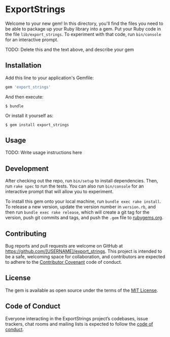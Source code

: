 # ExportStrings

Welcome to your new gem! In this directory, you'll find the files you need to be able to package up your Ruby library into a gem. Put your Ruby code in the file `lib/export_strings`. To experiment with that code, run `bin/console` for an interactive prompt.

TODO: Delete this and the text above, and describe your gem

## Installation

Add this line to your application's Gemfile:

```ruby
gem 'export_strings'
```

And then execute:

    $ bundle

Or install it yourself as:

    $ gem install export_strings

## Usage

TODO: Write usage instructions here

## Development

After checking out the repo, run `bin/setup` to install dependencies. Then, run `rake spec` to run the tests. You can also run `bin/console` for an interactive prompt that will allow you to experiment.

To install this gem onto your local machine, run `bundle exec rake install`. To release a new version, update the version number in `version.rb`, and then run `bundle exec rake release`, which will create a git tag for the version, push git commits and tags, and push the `.gem` file to [rubygems.org](https://rubygems.org).

## Contributing

Bug reports and pull requests are welcome on GitHub at https://github.com/[USERNAME]/export_strings. This project is intended to be a safe, welcoming space for collaboration, and contributors are expected to adhere to the [Contributor Covenant](http://contributor-covenant.org) code of conduct.

## License

The gem is available as open source under the terms of the [MIT License](https://opensource.org/licenses/MIT).

## Code of Conduct

Everyone interacting in the ExportStrings project’s codebases, issue trackers, chat rooms and mailing lists is expected to follow the [code of conduct](https://github.com/[USERNAME]/export_strings/blob/master/CODE_OF_CONDUCT.md).
